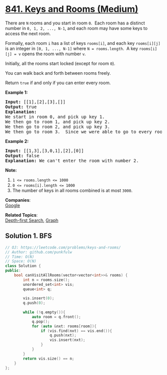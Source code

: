 # [841. Keys and Rooms (Medium)](https://leetcode.com/problems/keys-and-rooms/)

<p>There are <code>N</code> rooms and you start in room <code>0</code>.&nbsp; Each room has a distinct number in <code>0, 1, 2, ..., N-1</code>, and each room may have&nbsp;some keys to access the next room.&nbsp;</p>

<p>Formally, each room <code>i</code>&nbsp;has a list of keys <code>rooms[i]</code>, and each key <code>rooms[i][j]</code> is an integer in <code>[0, 1, ..., N-1]</code> where <code>N = rooms.length</code>.&nbsp; A key <code>rooms[i][j] = v</code>&nbsp;opens the room with number <code>v</code>.</p>

<p>Initially, all the rooms start locked (except for room <code>0</code>).&nbsp;</p>

<p>You can walk back and forth between rooms freely.</p>

<p>Return <code>true</code>&nbsp;if and only if you can enter&nbsp;every room.</p>

<ol>
</ol>

<p><strong>Example 1:</strong></p>

<pre><strong>Input: </strong>[[1],[2],[3],[]]
<strong>Output: </strong>true
<strong>Explanation:  </strong>
We start in room 0, and pick up key 1.
We then go to room 1, and pick up key 2.
We then go to room 2, and pick up key 3.
We then go to room 3.  Since we were able to go to every room, we return true.
</pre>

<p><strong>Example 2:</strong></p>

<pre><strong>Input: </strong>[[1,3],[3,0,1],[2],[0]]
<strong>Output: </strong>false
<strong>Explanation: </strong>We can't enter the room with number 2.
</pre>

<p><b>Note:</b></p>

<ol>
	<li><code>1 &lt;= rooms.length &lt;=&nbsp;1000</code></li>
	<li><code>0 &lt;= rooms[i].length &lt;= 1000</code></li>
	<li>The number of keys in all rooms combined is at most&nbsp;<code>3000</code>.</li>
</ol>


**Companies**:  
[Google](https://leetcode.com/company/google)

**Related Topics**:  
[Depth-first Search](https://leetcode.com/tag/depth-first-search/), [Graph](https://leetcode.com/tag/graph/)

## Solution 1. BFS

```cpp
// OJ: https://leetcode.com/problems/keys-and-rooms/
// Author: github.com/punkfulw
// Time: O(N) 
// Space: O(N) 
class Solution {
public:
    bool canVisitAllRooms(vector<vector<int>>& rooms) {
        int n = rooms.size();
        unordered_set<int> vis;
        queue<int> q;
        
        vis.insert(0);
        q.push(0);
        
        while (!q.empty()){
            auto room = q.front();
            q.pop();
            for (auto &nxt: rooms[room]){
                if (vis.find(nxt) == vis.end()){
                    q.push(nxt);
                    vis.insert(nxt);
                }
            }
        }
        return vis.size() == n;
    }
};

```
